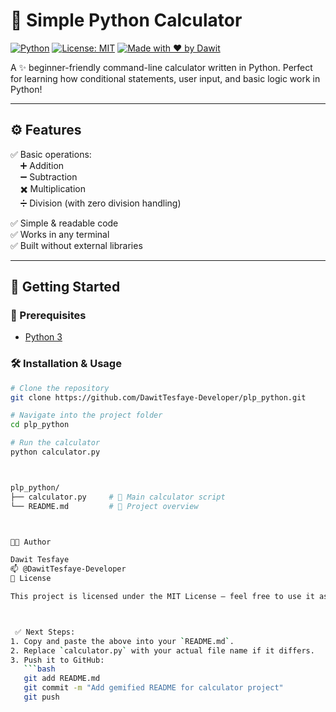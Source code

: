 # 🧮 Simple Python Calculator

[![Python](https://img.shields.io/badge/Python-3.x-blue?logo=python)](https://www.python.org/)
[![License: MIT](https://img.shields.io/badge/License-MIT-yellow.svg)](LICENSE)
[![Made with ❤️ by Dawit](https://img.shields.io/badge/Made%20with-%E2%9D%A4-red)](https://github.com/DawitTesfaye-Developer)

A ✨ beginner-friendly command-line calculator written in Python. Perfect for learning how conditional statements, user input, and basic logic work in Python!

---

## ⚙️ Features

✅ Basic operations:  
&nbsp;&nbsp;&nbsp;&nbsp;➕ Addition  
&nbsp;&nbsp;&nbsp;&nbsp;➖ Subtraction  
&nbsp;&nbsp;&nbsp;&nbsp;✖️ Multiplication  
&nbsp;&nbsp;&nbsp;&nbsp;➗ Division (with zero division handling)

✅ Simple & readable code  
✅ Works in any terminal  
✅ Built without external libraries

---

## 🚀 Getting Started

### 🧾 Prerequisites
- [Python 3](https://www.python.org/downloads/)

### 🛠️ Installation & Usage

```bash
# Clone the repository
git clone https://github.com/DawitTesfaye-Developer/plp_python.git

# Navigate into the project folder
cd plp_python

# Run the calculator
python calculator.py



plp_python/
├── calculator.py     # 🧮 Main calculator script
└── README.md         # 📘 Project overview



👨‍💻 Author

Dawit Tesfaye
📫 @DawitTesfaye-Developer
📄 License

This project is licensed under the MIT License — feel free to use it as a learning tool or base for your own apps.



 ✅ Next Steps:
1. Copy and paste the above into your `README.md`.
2. Replace `calculator.py` with your actual file name if it differs.
3. Push it to GitHub:
   ```bash
   git add README.md
   git commit -m "Add gemified README for calculator project"
   git push
